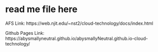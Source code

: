 <h1> read me file here </h1>

<p>AFS Link: https://web.njit.edu/~nst2/cloud-technology/docs/index.html</p>
<p>Github Pages Link: https://abysmallyneutral.github.io/abysmallyNeutral.github.io-cloud-technology/</p>